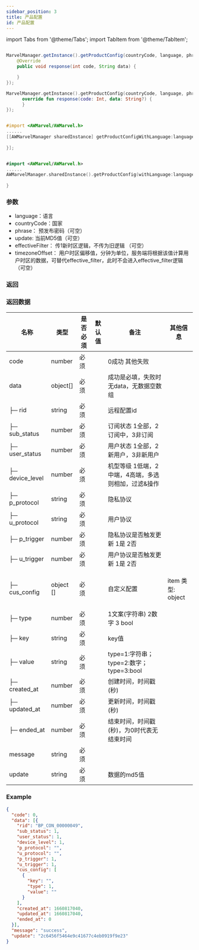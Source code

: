 ```yaml
---
sidebar_position: 3
title: 产品配置
id: 产品配置
---
```



import Tabs from '@theme/Tabs';
import TabItem from '@theme/TabItem';

<Tabs>
  <TabItem value="Java" label="Java" default>

```Java

MarvelManager.getInstance().getProductConfig(countryCode, language, phrase, update, effectiveFilter, timezoneOffset, new AWHttpOriginalCallback() {
    @Override
    public void response(int code, String data) {

    }
});
```
  </TabItem>
  <TabItem value="Kotlin" label="Kotlin">

```Kotlin
MarvelManager.getInstance().getProductConfig(countryCode, language, phrase, update, effectiveFilter, timezoneOffset, object : AWHttpOriginalCallback{
      override fun response(code: Int, data: String?) {
      }
});
```
  </TabItem>
  <TabItem value="Objective-C" label="Objective-C">

```Objective-C 

#import <AWMarvel/AWMarvel.h>
......
[[AWMarvelManager sharedInstance] getProductConfigWithLanguage:language withCountryCode:countryCode withPhrase:phrase withUpdate:update withEffectiveFilter:effectiveFilter withTimezoneOffset:timezoneOffset withCompletion:^(NSInteger result, NSString * _Nonnull errorMsg, NSDictionary * _Nullable data) {
        
}];
```
  </TabItem>
  <TabItem value="Swift" label="Swift">

```Swift

#import <AWMarvel/AWMarvel.h>
......
AWMarvelManager.sharedInstance().getProductConfig(withLanguage:language, withCountryCode: countryCode, withPhrase: phrase, withUpdate: update, withEffectiveFilter: effectiveFilter, withTimezoneOffset: timezoneOffset) { result, errorMsg, data in
            
}
```
  </TabItem>
</Tabs>


### 参数
- language：语言
- countryCode：国家
- phrase： 预发布密码（可空）
- update: 当前MD5值（可空）
- effectiveFilter： 传1新时区逻辑，不传为旧逻辑 （可空）
- timezoneOffset： 用户时区偏移值，分钟为单位，服务端将根据该值计算用户时区的数据，可替代effective_filter，此时不会进入effective_filter逻辑（可空）

### 返回


### 返回数据
<table style={{'min-width':'1200px'}}>
  <thead class="ant-table-thead">
    <tr>
      <th>名称</th><th>类型</th><th>是否必须</th><th>默认值</th><th>备注</th><th>其他信息</th>
    </tr>
   </thead>
   <tbody className="ant-table-tbody">
    <tr ><td  ><span ><span ></span> code</span></td><td  ><span>number</span></td><td  >必须</td><td  ></td><td  ><span >0成功 其他失败</span></td><td  ></td></tr>
    <tr  ><td  ><span ><span ></span> data</span></td><td  ><span>object[]</span></td><td  >必须</td><td  ></td><td  ><span >成功是必填，失败时无data，无数据空数组</span></td><td  ></td></tr>
    <tr  ><td  ><span  ><span  >├─</span> rid</span></td><td  ><span>string</span></td><td  >必须</td><td  ></td><td  ><span  >远程配置id</span></td><td  ></td></tr>
  <tr  ><td  ><span  ><span  >├─</span> sub_status</span></td><td  ><span>number</span></td><td  >必须</td><td  ></td><td  ><span  >订阅状态 1全部，2订阅中，3非订阅</span></td><td  ></td></tr>
  <tr  ><td  ><span  ><span  >├─</span> user_status</span></td><td  ><span>number</span></td><td  >必须</td><td  ></td><td  ><span  >用户状态 1全部，2新用户，3非新用户</span></td><td  ></td></tr>
  <tr  ><td  ><span  ><span  >├─</span> device_level</span></td><td  ><span>number</span></td><td  >必须</td><td  ></td><td  ><span  >机型等级 1低端，2中端，4高端，多选则相加，过滤&操作</span></td><td  ></td></tr>
  <tr  ><td  ><span  ><span  >├─</span> p_protocol</span></td><td  ><span>string</span></td><td  >必须</td><td  ></td><td  ><span  >隐私协议	</span></td><td  ></td></tr>
  <tr  ><td  ><span  ><span  >├─</span> u_protocol</span></td><td  ><span>string</span></td><td  >必须</td><td  ></td><td  ><span  >用户协议</span></td><td  ></td></tr>
  <tr  ><td  ><span  ><span  >├─</span> p_trigger</span></td><td  ><span>number</span></td><td  >必须</td><td  ></td><td  ><span  >隐私协议是否触发更新 1是 2否</span></td><td  ></td></tr>
  <tr  ><td  ><span  ><span  >├─</span> u_trigger</span></td><td  ><span>number</span></td><td  >必须</td><td  ></td><td  ><span  >用户协议是否触发更新 1是 2否</span></td><td  ></td></tr>
  <tr  ><td  ><span  ><span  >├─</span> cus_config</span></td><td  ><span>object []</span></td><td  >必须</td><td  ></td><td  ><span  >自定义配置</span></td><td  ><p  ><span  >item 类型: </span><span>object</span></p></td></tr>
  <tr  ><td  ><span  ><span  >├─</span> type</span></td><td  ><span>number</span></td><td  >必须</td><td  ></td><td  ><span  >1文案(字符串) 2数字 3 bool</span></td><td  ></td></tr><tr  ><td  ><span  ><span  >├─</span> key</span></td><td  ><span>string</span></td><td  >必须</td><td  ></td><td  ><span  >key值</span></td><td  ></td></tr>
  <tr  ><td  ><span  ><span  >├─</span> value</span></td><td  ><span>string</span></td><td  >必须</td><td  ></td><td  ><span  >type=1:字符串；type=2:数字；type=3:bool</span></td><td  ></td></tr>
  <tr  ><td  ><span  ><span  >├─</span> created_at</span></td><td  ><span>number</span></td><td  >必须</td><td  ></td><td  ><span  >创建时间，时间戳(秒)</span></td><td  ></td></tr>
  <tr  ><td  ><span  ><span  >├─</span> updated_at</span></td><td  ><span>number</span></td><td  >必须</td><td  ></td><td  ><span  >更新时间，时间戳(秒)</span></td><td  ></td></tr>
  <tr  ><td  ><span  ><span  >├─</span> ended_at</span></td><td  ><span>number</span></td><td  >必须</td><td  ></td><td  ><span  >结束时间，时间戳(秒)，为0时代表无结束时间</span></td><td  ></td></tr>
  <tr  ><td  ><span  ><span  ></span> message</span></td><td  ><span>string</span></td><td  >必须</td><td  ></td><td  ><span  ></span></td><td  ></td></tr>
  <tr  ><td  ><span  ><span  ></span> update</span></td><td  ><span>string</span></td><td  >必须</td><td  ></td><td  ><span  >数据的md5值</span></td><td  ></td></tr>
   </tbody>
 </table>


### Example
```json
{
  "code": 0,
  "data": [{
    "rid": "BP_CON_00000049",
    "sub_status": 1,
    "user_status": 1,
    "device_level": 1,
    "p_protocol": "",
    "u_protocol": "",
    "p_trigger": 1,
    "u_trigger": 1,
    "cus_config": [
      {
        "key": "",
        "type": 1,
        "value": ""
      }
    ],
    "created_at": 1660817040,
    "updated_at": 1660817040,
    "ended_at": 0
  }],
  "message": "success",
  "update": "2c6456f5464e9c41677c4eb0919f9e23"
}
```